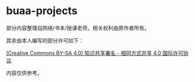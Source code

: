 # buaa-projects

部分内容整理自网络/书本/授课老师，相关权利由原作者所有。

其余由本人编写的部分许可如下：

[(Creative Commons BY-SA 4.0) 知识共享署名 - 相同方式共享 4.0 国际许可协议](https://creativecommons.org/licenses/by-nc-sa/4.0/deed.zh)

内容仅供参考。
